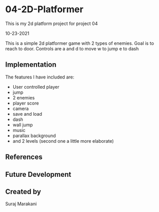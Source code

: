 # 04-2D-Platformer
This is my 2d platform project for project 04

10-23-2021

This is a simple 2d platformer game with 2 types of enemies. Goal is to reach to door.
Controls are a and d to move
w to jump
e to dash
## Implementation
The features I have included are:
 * User controlled player
 * jump
 * 2 enemies
 * player score
 * camera
 * save and load
 * dash
 * wall jump
 * music
 * parallax background
 * and 2 levels (second one a little more elaborate)

## References

## Future Development

## Created by
Suraj Marakani
